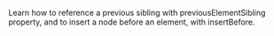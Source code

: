 Learn how to reference a previous sibling with previousElementSibling property, and to insert a node before an element, with insertBefore.